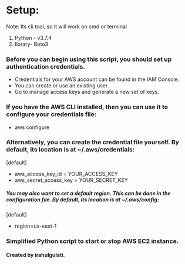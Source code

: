 # Setup:
Note: Its cli tool, so it will work on cmd or terminal
1. Python - v3.7.4
2. library- Boto3

### Before you can begin using this script, you should set up authentication credentials. 
- Credentials for your AWS account can be found in the IAM Console. 
- You can create or use an existing user. 
- Go to manage access keys and generate a new set of keys.

### If you have the AWS CLI installed, then you can use it to configure your credentials file:
- aws configure
### Alternatively, you can create the credential file yourself. By default, its location is at ~/.aws/credentials:
[default]
- aws_access_key_id = YOUR_ACCESS_KEY
- aws_secret_access_key = YOUR_SECRET_KEY

##### You may also want to set a default region. This can be done in the configuration file. By default, its location is at ~/.aws/config:
[default]
- region=us-east-1

### Simplified Python script to start or stop AWS EC2 instance.
#### Created by irahulgulati.